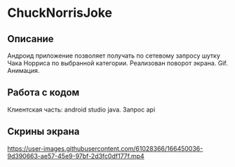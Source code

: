 # ChuckNorrisJoke

## Описание 
Андроид приложение позволяет получать по сетевому запросу шутку Чака Норриса по выбранной категории.
Реализован поворот экрана. Gif. Анимация.

## Работа с кодом 
Клиентская часть: android studio java. Запрос api

## Скрины экрана 

https://user-images.githubusercontent.com/61028366/166450036-9d390663-ae57-45e9-97bf-2d3fc0df177f.mp4
